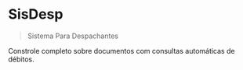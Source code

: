 # SisDesp
> Sistema Para Despachantes

Constrole completo sobre documentos com consultas automáticas de débitos.
